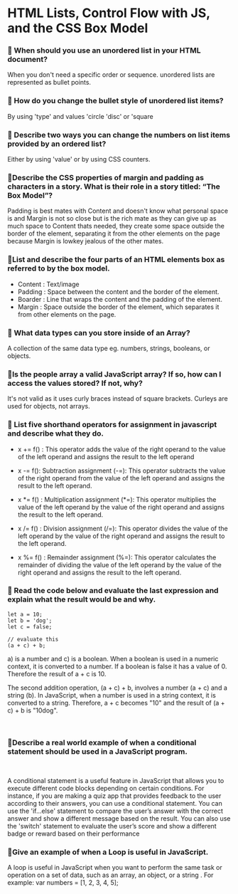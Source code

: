 # HTML Lists, Control Flow with JS, and the CSS Box Model

### 💠 When should you use an unordered list in your HTML document?

<p>When you don't need a specific order or sequence. unordered lists are represented as bullet points.</p>

### 💠 How do you change the bullet style of unordered list items?

<p>By using 'type' and values 'circle 'disc' or 'square</p>

### 💠 Describe two ways you can change the numbers on list items provided by an ordered list?
<p>Either by using 'value' or by using CSS counters.</p>

### 💠Describe the CSS properties of margin and padding as characters in a story. What is their role in a story titled: “The Box Model”?

<p>Padding is best mates with Content and doesn't know what personal space is and Margin is not so close but is the rich mate as they can give up as much space to Content thats needed, they create some space outside the border of the element, separating it from the other elements on the page because Margin is lowkey jealous of the other mates. </p>

### 💠List and describe the four parts of an HTML elements box as referred to by the box model.

<ul>
    <Li>Content : Text/image
    <li>Padding : Space between the content and the border of the element.
    <li>Boarder : Line that wraps the content and the padding of the element.
    <li>Margin  : Space outside the border of the element, which separates it from other elements on the page.
</ul>

### 💠 What data types can you store inside of an Array?

<p>A collection of the same data type eg. numbers, strings, booleans, or objects.</p>

### 💠Is the people array a valid JavaScript array? If so, how can I access the values stored? If not, why?

<p>It's not valid as it uses curly braces instead of square brackets. Curleys are used for objects, not arrays. </p>

### 💠 List five shorthand operators for assignment in javascript and describe what they do. 
<p><ul>
    <li><p>x += f() : This operator adds the value of the right operand to the value of the left operand and assigns the result to the left operand</p>
    <li><p>x -= f(): Subtraction assignment (-=): This operator subtracts the value of the right operand from the value of the left operand and assigns the result to the left operand. 
    <li><p>x *= f() : Multiplication assignment (*=): This operator multiplies the value of the left operand by the value of the right operand and assigns the result to the left operand.
    <li><p>x /= f() : Division assignment (/=): This operator divides the value of the left operand by the value of the right operand and assigns the result to the left operand. 
    <li><p>x %= f() : Remainder assignment (%=): This operator calculates the remainder of dividing the value of the left operand by the value of the right operand and assigns the result to the left operand.
</ul></p>   

### 💠 Read the code below and evaluate the last expression and explain what the result would be and why.
    let a = 10;
    let b = 'dog';
    let c = false;

    // evaluate this
    (a + c) + b;

<p>a) is a number and c) is a boolean. When a boolean is used in a numeric context, it is converted to a number. If a boolean is false it has a value of 0. Therefore the result of a + c is 10.<br>
</p><p>The second addition operation, (a + c) + b, involves a number (a + c) and a string (b). In JavaScript, when a number is used in a string context, it is converted to a string. Therefore, a + c becomes "10" and the result of (a + c) + b is "10dog".</p><br>

### 💠Describe a real world example of when a conditional statement should be used in a JavaScript program.

<br><p>A conditional statement is a useful feature in JavaScript that allows you to execute different code blocks depending on certain conditions. For instance, if you are making a quiz app that provides feedback to the user according to their answers, you can use a conditional statement. You can use the 'if…else' statement to compare the user’s answer with the correct answer and show a different message based on the result. You can also use the 'switch' statement to evaluate the user’s score and show a different badge or reward based on their performance</p>

### 💠Give an example of when a Loop is useful in JavaScript.

<p>A loop is useful in JavaScript when you want to perform the same task or operation on a set of data, such as an array, an object, or a string . For example:
var numbers = [1, 2, 3, 4, 5];</p>
